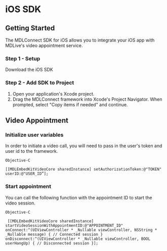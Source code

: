 # iOS SDK

## Getting Started

The MDLConnect SDK for iOS allows you to integrate your iOS app with MDLive's video appointment service.

### Step 1 - Setup

Download the iOS SDK

### Step 2 -  Add SDK to Project

1) Open your application's Xcode project.
2) Drag the MDLConnect framework into Xcode's Project Navigator. When prompted, select "Copy items if needed" and continue.

## Video Appointment
### Initialize user variables

In order to initiate a video call, you will need to pass in the user's token and user id to the framework.

`Objective-C`

`[[MDLEmbedKitVideoCore sharedInstance] setAuthorizationToken:@"TOKEN" userID:@"USER_ID”];`

### Start appointment

You can call the following function with the appointment ID to start the video session.

`Objective-C`

` [[MDLEmbedKitVideoCore sharedInstance] startVideoSessionWithAppointmentID:@"APPOINTMENT_ID" onConnect:^(UIViewController * _Nullable viewController, NSString * _Nullable message) {
    // Connected session
} onDisconnect:^(UIViewController * _Nullable viewController, BOOL userHangUp) {
    // Disconnected session
}];`
